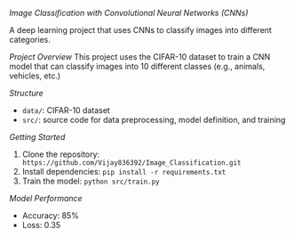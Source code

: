 *Image Classification with Convolutional Neural Networks (CNNs)*

A deep learning project that uses CNNs to classify images into different categories.

*Project Overview*
This project uses the CIFAR-10 dataset to train a CNN model that can classify images into 10 different classes (e.g., animals, vehicles, etc.)

*Structure*
- `data/`: CIFAR-10 dataset
- `src/`: source code for data preprocessing, model definition, and training

*Getting Started*
1. Clone the repository: ` https://github.com/Vijay836392/Image_Classification.git`
2. Install dependencies: `pip install -r requirements.txt`
3. Train the model: `python src/train.py`

*Model Performance*
- Accuracy: 85%
- Loss: 0.35
